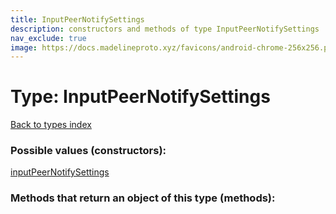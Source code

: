 ```yaml
---
title: InputPeerNotifySettings
description: constructors and methods of type InputPeerNotifySettings
nav_exclude: true
image: https://docs.madelineproto.xyz/favicons/android-chrome-256x256.png
---
```

# Type: InputPeerNotifySettings
[Back to types index](index.html)



### Possible values (constructors):

[inputPeerNotifySettings](/API_docs/constructors/inputPeerNotifySettings.html)  



### Methods that return an object of this type (methods):



